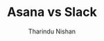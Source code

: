 ---
is_programmatic_layout_6: true
draft: false
title: "Asana vs Slack"
snippet: "Asana vs Slack"
image:
  src: /images/pseo/asana-vs-slack.png
  alt: "task management, communication, collaboration, productivity"
publishDate: 2024-12-20
category: ""
author: "Tharindu Nishan"
tags:
  - "Marketing"
  - "Tips"
  - "Collaboration"
  - "Team"
tools:
  Asana:
    sub_title: "Simplifying Team Collaboration"
    main_content: "Asana is known for its intuitive interface and straightforward approach to task management. It's perfect for teams looking for a tool that prioritizes simplicity without sacrificing essential project-tracking features. From creating task boards to assigning deadlines, Asana shines in its ability to keep projects moving seamlessly. However, some users find its features limiting when it comes to advanced customization or scalability for larger, more complex workflows."
    features: ["Visual project views, including timelines, boards, and calendars.","Simple task assignment with due dates and priority levels.","Integration with tools like Slack, Google Workspace, and Microsoft Teams.","Easy-to-use mobile app for project updates on the go."]
    analytics_rate: "⭐⭐⭐⭐⭐"
    analytics_review: "Clear and effective"
    customization_rate: "⭐⭐⭐"
    customization_review: "Basic customization"
    collaboration_features_rate: "⭐⭐⭐⭐"
    collaboration_features_review: "Strong collaboration tools"
    self_hosted: false
    open_source: false
    pricing: "Free & Paid plans"
  Slack:
    sub_title: "Real-Time Communication Made Easy"
    main_content: "Slack is a leading communication platform designed to facilitate team collaboration through instant messaging, channels, and integrations. It excels in real-time communication, making it ideal for teams that prioritize quick discussions and information sharing. While Slack offers robust messaging features, it may not provide the same level of task management and project tracking as dedicated tools like Asana."
    features: ["Channels for organized conversations by topic or project.","Direct messaging for private discussions.","Integration with various tools, including Asana, Google Drive, and Trello.","File sharing and search functionalities for easy access to information."]
    analytics_rate: "⭐⭐⭐⭐"
    analytics_review: "Efficient and user-friendly"
    customization_rate: "⭐⭐⭐⭐"
    customization_review: "Moderate customization options"
    collaboration_features_rate: "⭐⭐⭐⭐⭐"
    collaboration_features_review: "Excellent for real-time collaboration"
    self_hosted: true
    open_source: false
    pricing: "Free & Paid plans"
description: Discover the best project management and communication tools for your business. Compare Asana, Slack, and other platforms to find the perfect solution for your team.
related: [asana-vs-discord, asana-vs-salesforce-tasks, asana-vs-hubspot-tasks, asana-vs-zapier]
---